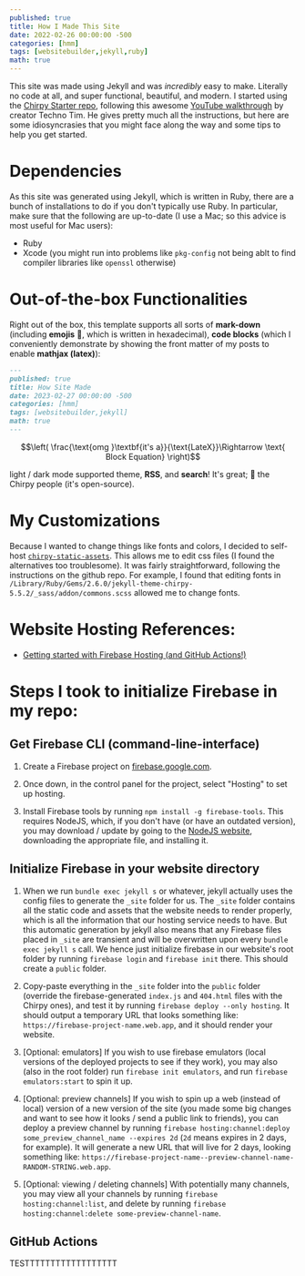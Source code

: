 ```yaml
---
published: true
title: How I Made This Site
date: 2022-02-26 00:00:00 -500
categories: [hmm]
tags: [websitebuilder,jekyll,ruby]
math: true
---
```

This site was made using Jekyll and was _incredibly_ easy to make. Literally no code at all, and super functional, beautiful, and modern. I started using the [Chirpy Starter repo](https://github.com/cotes2020/chirpy-starter/), following this awesome [YouTube walkthrough](https://www.youtube.com/watch?v=F8iOU1ci19Q) by creator Techno Tim. He gives pretty much all the instructions, but here are some idiosyncrasies that you might face along the way and some tips to help you get started.

# Dependencies
As this site was generated using Jekyll, which is written in Ruby, there are a bunch of installations to do if you don't typically use Ruby. In particular, make sure that the following are up-to-date (I use a Mac; so this advice is most useful for Mac users):
- Ruby
- Xcode (you might run into problems like `pkg-config` not being ablt to find compiler libraries like `openssl` otherwise)

# Out-of-the-box Functionalities
Right out of the box, this template supports all sorts of **mark-down** (including **emojis** &#x1F47E;, which is written in hexadecimal), **code blocks** (which I conveniently demonstrate by showing the front matter of my posts to enable **mathjax (latex)**):
```md
---
published: true
title: How Site Made
date: 2023-02-27 00:00:00 -500
categories: [hmm]
tags: [websitebuilder,jekyll]
math: true
---
```

$$\left( \frac{\text{omg }\textbf{it's a}}{\text{LateX}}\Rightarrow \text{ Block Equation} \right)$$

light / dark mode supported theme, **RSS**, and **search**! It's great; &#x1F49B; the Chirpy people (it's open-source).

# My Customizations
Because I wanted to change things like fonts and colors, I decided to self-host [`chirpy-static-assets`](https://github.com/cotes2020/chirpy-static-assets#readme). This allows me to edit css files (I found the alternatives too troublesome). It was fairly straightforward, following the instructions on the github repo. For example, I found that editing fonts in `/Library/Ruby/Gems/2.6.0/jekyll-theme-chirpy-5.5.2/_sass/addon/commons.scss` allowed me to change fonts.

# Website Hosting References:
- [Getting started with Firebase Hosting (and GitHub Actions!)](https://www.youtube.com/watch?v=P0x0LmiknJc)

# Steps I took to initialize Firebase in my repo:
## Get Firebase CLI (command-line-interface)
1. Create a Firebase project on [firebase.google.com](firebase.google.com).

2. Once down, in the control panel for the project, select "Hosting" to set up hosting.

3. Install Firebase tools by running `npm install -g firebase-tools`. This requires NodeJS, which, if you don't have (or have an outdated version), you may download / update by going to the [NodeJS website](https://nodejs.org/en/download/), downloading the appropriate file, and installing it.

## Initialize Firebase in your website directory
1. When we run `bundle exec jekyll s` or whatever, jekyll actually uses the config files to generate the `_site` folder for us. The `_site` folder contains all the static code and assets that the website needs to render properly, which is all the information that our hosting service needs to have. But this automatic generation by jekyll also means that any Firebase files placed in `_site` are transient and will be overwritten upon every `bundle exec jekyll s` call. We hence just initialize firebase in our website's root folder by running `firebase login` and `firebase init` there. This should create a `public` folder.

2. Copy-paste everything in the `_site` folder into the `public` folder (override the firebase-generated `index.js` and `404.html` files with the Chirpy ones), and test it by running `firebase deploy --only hosting`. It should output a temporary URL that looks something like: `https://firebase-project-name.web.app`, and it should render your website.

3. [Optional: emulators] If you wish to use firebase emulators (local versions of the deployed projects to see if they work), you may also (also in the root folder) run `firebase init emulators`, and run `firebase emulators:start` to spin it up.

4. [Optional: preview channels] If you wish to spin up a web (instead of local) version of a new version of the site (you made some big changes and want to see how it looks / send a public link to friends), you can deploy a preview channel by running `firebase hosting:channel:deploy some_preview_channel_name --expires 2d` (`2d` means expires in 2 days, for example). It will generate a new URL that will live for 2 days, looking something like: `https://firebase-project-name--preview-channel-name-RANDOM-STRING.web.app`.

5. [Optional: viewing / deleting channels] With potentially many channels, you may view all your channels by running `firebase hosting:channel:list`, and delete by running `firebase hosting:channel:delete some-preview-channel-name`.

## GitHub Actions
TESTTTTTTTTTTTTTTTTTT